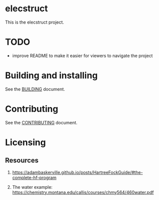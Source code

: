 # elecstruct

This is the elecstruct project.

# TODO
- improve README to make it easier for viewers to navigate the project

# Building and installing

See the [BUILDING](BUILDING.md) document.

# Contributing

See the [CONTRIBUTING](CONTRIBUTING.md) document.

# Licensing

<!--
Please go to https://choosealicense.com/licenses/ and choose a license that
fits your needs. The recommended license for a project of this type is the
Boost Software License 1.0.
-->

## Resources
1. https://adambaskerville.github.io/posts/HartreeFockGuide/#the-complete-hf-program

2. The water example:
  https://chemistry.montana.edu/callis/courses/chmy564/460water.pdf
